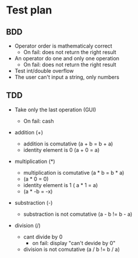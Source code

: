 # Test plan

## BDD

- Operator order is mathematicaly correct
  - On fail: does not return the right result
- An operator do one and only one operation
  - On fail: does not return the right result
- Test int/double overflow
- The user can't input a string, only numbers


## TDD

- Take only the last operation (GUI)
  - On fail: cash

- addition (+)
  - addition is comutative (a + b = b + a)
  - identity element is 0 (a + 0 = a)

- multiplication (\*)
  - multiplication is comutative (a * b = b * a)
  -  (a * 0 = 0)
  -  identity element is 1 ( a * 1 = a)
  -  (a * -b = -x)

- substraction (-)
  - substraction is not comutative (a - b != b - a)

- division (/)
  - cant divide by 0
    - on fail: display "can't devide by 0"
  - division is not comutative (a / b != b / a)

